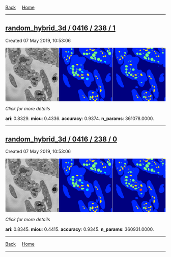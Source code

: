 
[Back](..)&nbsp;&nbsp;&nbsp;&nbsp;&nbsp;[Home](https://leapmanlab.github.io/snapshots)

---

<div class="summary"><a href="1"><h2>random_hybrid_3d / 0416 / 238 / 1</h2></a><p>Created 07 May 2019, 10:53:06
</p><a href="1"><img src="1/media/summary.png" align="center"></a><p>
<i>Click for more details</i>
</p></div>

**ari**: 0.8329. **miou**: 0.4336. **accuracy**: 0.9374. **n_params**: 361078.0000. 

---

<div class="summary"><a href="0"><h2>random_hybrid_3d / 0416 / 238 / 0</h2></a><p>Created 07 May 2019, 10:53:06
</p><a href="0"><img src="0/media/summary.png" align="center"></a><p>
<i>Click for more details</i>
</p></div>

**ari**: 0.8345. **miou**: 0.4415. **accuracy**: 0.9345. **n_params**: 360931.0000. 

---

[Back](..)&nbsp;&nbsp;&nbsp;&nbsp;&nbsp;[Home](https://leapmanlab.github.io/snapshots)

---